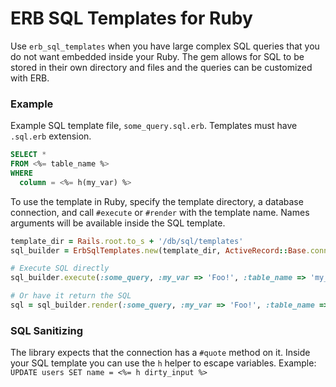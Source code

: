 # ERB SQL Templates for Ruby

Use `erb_sql_templates` when you have large complex SQL queries that you do not want
embedded inside your Ruby. The gem allows for SQL to be stored in their own
directory and files and the queries can be customized with ERB.


### Example

Example SQL template file, `some_query.sql.erb`. Templates must have `.sql.erb` extension.
```sql
SELECT *
FROM <%= table_name %>
WHERE
  column = <%= h(my_var) %>
```

To use the template in Ruby, specify the template directory,
a database connection, and call `#execute` or `#render` with the template name.
Names arguments will be available inside the SQL template.

```ruby
template_dir = Rails.root.to_s + '/db/sql/templates'
sql_builder = ErbSqlTemplates.new(template_dir, ActiveRecord::Base.connection)

# Execute SQL directly
sql_builder.execute(:some_query, :my_var => 'Foo!', :table_name => 'my_table')

# Or have it return the SQL
sql = sql_builder.render(:some_query, :my_var => 'Foo!', :table_name => 'my_table')
```

### SQL Sanitizing
The library expects that the connection has a `#quote` method on it.
Inside your SQL template you can use the `h` helper to escape variables.
Example: `UPDATE users SET name = <%= h dirty_input %>`

